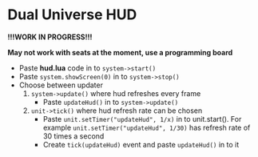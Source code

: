 # Dual Universe HUD

**!!!WORK IN PROGRESS!!!**


**May not work with seats at the moment, use a programming board**


* Paste **hud.lua** code in to `system->start()`
* Paste `system.showScreen(0)` in to `system->stop()`
* Choose between updater 
    1. `system->update()` where hud refreshes every frame
        * Paste `updateHud()` in to `system->update()`
    2. `unit->tick()` where hud refresh rate can be chosen
        * Paste `unit.setTimer("updateHud", 1/x)` in to unit.start(). For example `unit.setTimer("updateHud", 1/30)` has refresh rate of 30 times a second
        * Create `tick(updateHud)` event and paste `updateHud()` in to it
